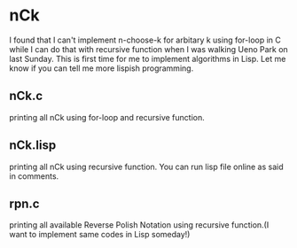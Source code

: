 # nCk
I found that I can't implement n-choose-k for arbitary k using for-loop in C while I can do that with recursive function when I was walking Ueno Park on last Sunday. This is first time for me to implement algorithms in Lisp. Let me know if you can tell me more lispish programming.

## nCk.c
printing all nCk using for-loop and recursive function.

## nCk.lisp
printing all nCk using recursive function. You can run lisp file online as said in comments.

## rpn.c
printing all available Reverse Polish Notation using recursive function.(I want to implement same codes in Lisp someday!)
